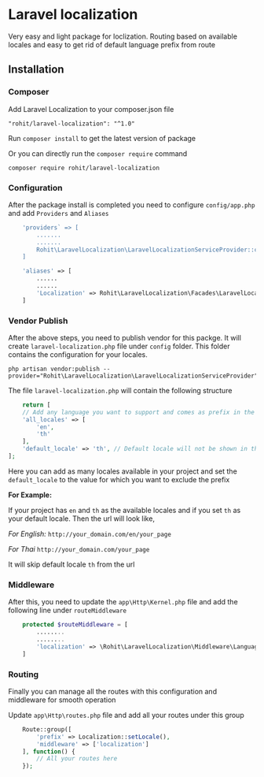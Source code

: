 # Laravel localization

Very easy and light package for loclization. Routing based on available locales and easy to get rid of default language prefix from route

## Installation
### Composer
Add Laravel Localization to your composer.json file

    "rohit/laravel-localization": "^1.0"
Run `composer install` to get the latest version of package

Or you can directly run the `composer require` command

    composer require rohit/laravel-localization

### Configuration
After the package install is completed you need to configure `config/app.php` and add `Providers` and `Aliases`

```php
    'providers` => [
        .......
        .......
        Rohit\LaravelLocalization\LaravelLocalizationServiceProvider::class
    ]
```
```php
    'aliases' => [
        ......
        ......
        'Localization' => Rohit\LaravelLocalization\Facades\LaravelLocalization::class
    ]
```

### Vendor Publish
After the above steps, you need to publish vendor for this packge. It will create `laravel-localization.php` file under `config` folder. This folder contains the configuration for your locales.

    php artisan vendor:publish --provider="Rohit\LaravelLocalization\LaravelLocalizationServiceProvider"

The file `laravel-localization.php` will contain the following structure
```php
    return [
    // Add any language you want to support and comes as prefix in the url
    'all_locales' => [
        'en',
        'th'
    ],
    'default_locale' => 'th', // Default locale will not be shown in the url
];
```
Here you can add as many locales available in your project and set the `default_locale` to the value for which you want to exclude the prefix

__For Example:__

If your project has `en` and `th` as the available locales and if you set `th` as your default locale. Then the url will look like,

*For English:* `http://your_domain.com/en/your_page`

*For Thai* `http://your_domain.com/your_page`

It will skip default locale `th` from the url

### Middleware
After this, you need to update the `app\Http\Kernel.php` file and add the following line under `routeMiddleware`

```php
    protected $routeMiddleware = [
        ........
        ........
        'localization' => \Rohit\LaravelLocalization\Middleware\LanguageHandler::class,
    ]
```

### Routing
Finally you can manage all the routes with this configuration and middleware for smooth operation

Update `app\Http\routes.php` file and add all your routes under this group

```php
    Route::group([
        'prefix' => Localization::setLocale(),
        'middleware' => ['localization']
    ], function() {
        // All your routes here
    });
```
